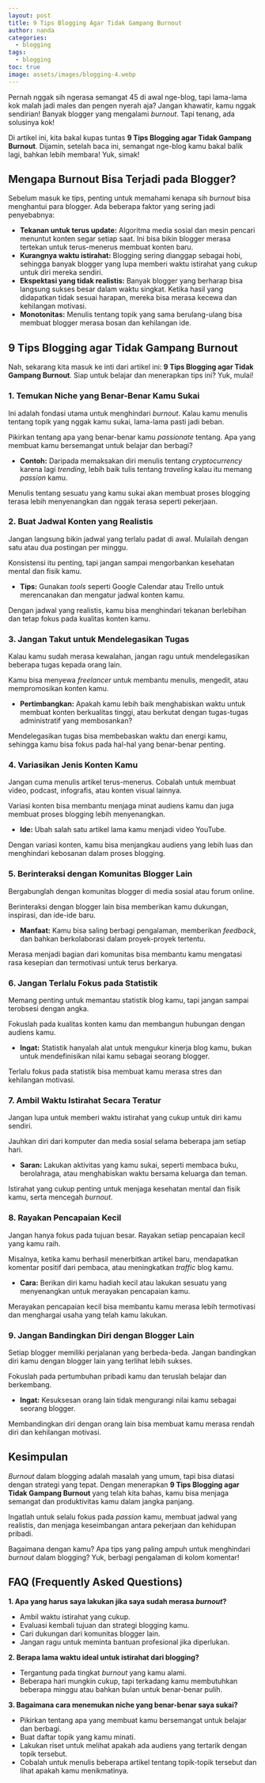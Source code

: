 ```yaml
---
layout: post
title: 9 Tips Blogging Agar Tidak Gampang Burnout
author: nanda
categories:
  - blogging
tags:
  - blogging
toc: true
image: assets/images/blogging-4.webp
---
```



Pernah nggak sih ngerasa semangat 45 di awal nge-blog, tapi lama-lama kok malah jadi males dan pengen nyerah aja? Jangan khawatir, kamu nggak sendirian! Banyak blogger yang mengalami _burnout_. Tapi tenang, ada solusinya kok!

Di artikel ini, kita bakal kupas tuntas **9 Tips Blogging agar Tidak Gampang Burnout**. Dijamin, setelah baca ini, semangat nge-blog kamu bakal balik lagi, bahkan lebih membara! Yuk, simak!

## Mengapa Burnout Bisa Terjadi pada Blogger?

Sebelum masuk ke tips, penting untuk memahami kenapa sih _burnout_ bisa menghantui para blogger. Ada beberapa faktor yang sering jadi penyebabnya:

- **Tekanan untuk terus update:** Algoritma media sosial dan mesin pencari menuntut konten segar setiap saat. Ini bisa bikin blogger merasa tertekan untuk terus-menerus membuat konten baru.
- **Kurangnya waktu istirahat:** Blogging sering dianggap sebagai hobi, sehingga banyak blogger yang lupa memberi waktu istirahat yang cukup untuk diri mereka sendiri.
- **Ekspektasi yang tidak realistis:** Banyak blogger yang berharap bisa langsung sukses besar dalam waktu singkat. Ketika hasil yang didapatkan tidak sesuai harapan, mereka bisa merasa kecewa dan kehilangan motivasi.
- **Monotonitas:** Menulis tentang topik yang sama berulang-ulang bisa membuat blogger merasa bosan dan kehilangan ide.

## 9 Tips Blogging agar Tidak Gampang Burnout

Nah, sekarang kita masuk ke inti dari artikel ini: **9 Tips Blogging agar Tidak Gampang Burnout**. Siap untuk belajar dan menerapkan tips ini? Yuk, mulai!

### 1\. Temukan Niche yang Benar-Benar Kamu Sukai

Ini adalah fondasi utama untuk menghindari _burnout_. Kalau kamu menulis tentang topik yang nggak kamu sukai, lama-lama pasti jadi beban.

Pikirkan tentang apa yang benar-benar kamu _passionate_ tentang. Apa yang membuat kamu bersemangat untuk belajar dan berbagi?

- **Contoh:** Daripada memaksakan diri menulis tentang _cryptocurrency_ karena lagi _trending_, lebih baik tulis tentang _traveling_ kalau itu memang _passion_ kamu.

Menulis tentang sesuatu yang kamu sukai akan membuat proses blogging terasa lebih menyenangkan dan nggak terasa seperti pekerjaan.

### 2\. Buat Jadwal Konten yang Realistis

Jangan langsung bikin jadwal yang terlalu padat di awal. Mulailah dengan satu atau dua postingan per minggu.

Konsistensi itu penting, tapi jangan sampai mengorbankan kesehatan mental dan fisik kamu.

- **Tips:** Gunakan _tools_ seperti Google Calendar atau Trello untuk merencanakan dan mengatur jadwal konten kamu.

Dengan jadwal yang realistis, kamu bisa menghindari tekanan berlebihan dan tetap fokus pada kualitas konten kamu.

### 3\. Jangan Takut untuk Mendelegasikan Tugas

Kalau kamu sudah merasa kewalahan, jangan ragu untuk mendelegasikan beberapa tugas kepada orang lain.

Kamu bisa menyewa _freelancer_ untuk membantu menulis, mengedit, atau mempromosikan konten kamu.

- **Pertimbangkan:** Apakah kamu lebih baik menghabiskan waktu untuk membuat konten berkualitas tinggi, atau berkutat dengan tugas-tugas administratif yang membosankan?

Mendelegasikan tugas bisa membebaskan waktu dan energi kamu, sehingga kamu bisa fokus pada hal-hal yang benar-benar penting.

### 4\. Variasikan Jenis Konten Kamu

Jangan cuma menulis artikel terus-menerus. Cobalah untuk membuat video, podcast, infografis, atau konten visual lainnya.

Variasi konten bisa membantu menjaga minat audiens kamu dan juga membuat proses blogging lebih menyenangkan.

- **Ide:** Ubah salah satu artikel lama kamu menjadi video YouTube.

Dengan variasi konten, kamu bisa menjangkau audiens yang lebih luas dan menghindari kebosanan dalam proses blogging.

### 5\. Berinteraksi dengan Komunitas Blogger Lain

Bergabunglah dengan komunitas blogger di media sosial atau forum online.

Berinteraksi dengan blogger lain bisa memberikan kamu dukungan, inspirasi, dan ide-ide baru.

- **Manfaat:** Kamu bisa saling berbagi pengalaman, memberikan _feedback_, dan bahkan berkolaborasi dalam proyek-proyek tertentu.

Merasa menjadi bagian dari komunitas bisa membantu kamu mengatasi rasa kesepian dan termotivasi untuk terus berkarya.

### 6\. Jangan Terlalu Fokus pada Statistik

Memang penting untuk memantau statistik blog kamu, tapi jangan sampai terobsesi dengan angka.

Fokuslah pada kualitas konten kamu dan membangun hubungan dengan audiens kamu.

- **Ingat:** Statistik hanyalah alat untuk mengukur kinerja blog kamu, bukan untuk mendefinisikan nilai kamu sebagai seorang blogger.

Terlalu fokus pada statistik bisa membuat kamu merasa stres dan kehilangan motivasi.

### 7\. Ambil Waktu Istirahat Secara Teratur

Jangan lupa untuk memberi waktu istirahat yang cukup untuk diri kamu sendiri.

Jauhkan diri dari komputer dan media sosial selama beberapa jam setiap hari.

- **Saran:** Lakukan aktivitas yang kamu sukai, seperti membaca buku, berolahraga, atau menghabiskan waktu bersama keluarga dan teman.

Istirahat yang cukup penting untuk menjaga kesehatan mental dan fisik kamu, serta mencegah _burnout_.

### 8\. Rayakan Pencapaian Kecil

Jangan hanya fokus pada tujuan besar. Rayakan setiap pencapaian kecil yang kamu raih.

Misalnya, ketika kamu berhasil menerbitkan artikel baru, mendapatkan komentar positif dari pembaca, atau meningkatkan _traffic_ blog kamu.

- **Cara:** Berikan diri kamu hadiah kecil atau lakukan sesuatu yang menyenangkan untuk merayakan pencapaian kamu.

Merayakan pencapaian kecil bisa membantu kamu merasa lebih termotivasi dan menghargai usaha yang telah kamu lakukan.

### 9\. Jangan Bandingkan Diri dengan Blogger Lain

Setiap blogger memiliki perjalanan yang berbeda-beda. Jangan bandingkan diri kamu dengan blogger lain yang terlihat lebih sukses.

Fokuslah pada pertumbuhan pribadi kamu dan teruslah belajar dan berkembang.

- **Ingat:** Kesuksesan orang lain tidak mengurangi nilai kamu sebagai seorang blogger.

Membandingkan diri dengan orang lain bisa membuat kamu merasa rendah diri dan kehilangan motivasi.

## Kesimpulan

_Burnout_ dalam blogging adalah masalah yang umum, tapi bisa diatasi dengan strategi yang tepat. Dengan menerapkan **9 Tips Blogging agar Tidak Gampang Burnout** yang telah kita bahas, kamu bisa menjaga semangat dan produktivitas kamu dalam jangka panjang.

Ingatlah untuk selalu fokus pada _passion_ kamu, membuat jadwal yang realistis, dan menjaga keseimbangan antara pekerjaan dan kehidupan pribadi.

Bagaimana dengan kamu? Apa tips yang paling ampuh untuk menghindari _burnout_ dalam blogging? Yuk, berbagi pengalaman di kolom komentar!

## FAQ (Frequently Asked Questions)

**1\. Apa yang harus saya lakukan jika saya sudah merasa _burnout_?**

- Ambil waktu istirahat yang cukup.
- Evaluasi kembali tujuan dan strategi blogging kamu.
- Cari dukungan dari komunitas blogger lain.
- Jangan ragu untuk meminta bantuan profesional jika diperlukan.

**2\. Berapa lama waktu ideal untuk istirahat dari blogging?**

- Tergantung pada tingkat _burnout_ yang kamu alami.
- Beberapa hari mungkin cukup, tapi terkadang kamu membutuhkan beberapa minggu atau bahkan bulan untuk benar-benar pulih.

**3\. Bagaimana cara menemukan niche yang benar-benar saya sukai?**

- Pikirkan tentang apa yang membuat kamu bersemangat untuk belajar dan berbagi.
- Buat daftar topik yang kamu minati.
- Lakukan riset untuk melihat apakah ada audiens yang tertarik dengan topik tersebut.
- Cobalah untuk menulis beberapa artikel tentang topik-topik tersebut dan lihat apakah kamu menikmatinya.
